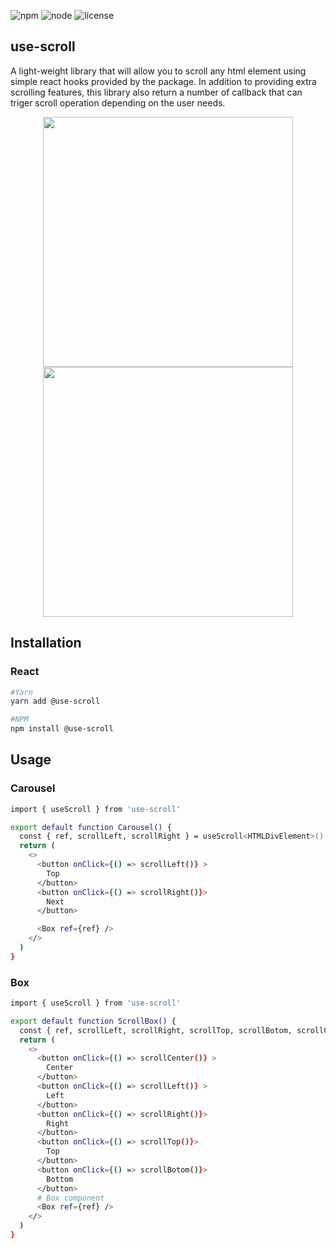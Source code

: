 ![npm](https://img.shields.io/npm/v/scroll-js)
![node](https://img.shields.io/node/v/scroll-js)
![license](https://img.shields.io/npm/l/scroll-js)

## use-scroll

A light-weight library that will allow you to scroll any html element using simple react hooks provided by the package.
In addition to providing extra scrolling features, this library also return a number of callback that can triger scroll operation depending on the user needs.

<p align="middle">
  <img src="https://s9.gifyu.com/images/ezgif.com-gif-maker3092e8916a41884d.gif" width="400"/>
  <img src="https://s3.gifyu.com/images/ezgif.com-gif-maker-1c4ee7c66dcd4dd01.gif" width="400"/>
</p>

## Installation

### React

```bash
#Yarn
yarn add @use-scroll

#NPM
npm install @use-scroll

```

## Usage

### Carousel

```bash
import { useScroll } from 'use-scroll'

export default function Carousel() {
  const { ref, scrollLeft, scrollRight } = useScroll<HTMLDivElement>()
  return (
    <>
      <button onClick={() => scrollLeft()} >
        Top
      </button>
      <button onClick={() => scrollRight()}>
        Next
      </button>

      <Box ref={ref} />
    </>
  )
}
```

### Box

```bash
import { useScroll } from 'use-scroll'

export default function ScrollBox() {
  const { ref, scrollLeft, scrollRight, scrollTop, scrollBotom, scrollCenter } = useScroll<HTMLDivElement>()
  return (
    <>
      <button onClick={() => scrollCenter()} >
        Center
      </button>
      <button onClick={() => scrollLeft()} >
        Left
      </button>
      <button onClick={() => scrollRight()}>
        Right
      </button>
      <button onClick={() => scrollTop()}>
        Top
      </button>
      <button onClick={() => scrollBotom()}>
        Bottom
      </button>
      # Box component
      <Box ref={ref} />
    </>
  )
}
```
